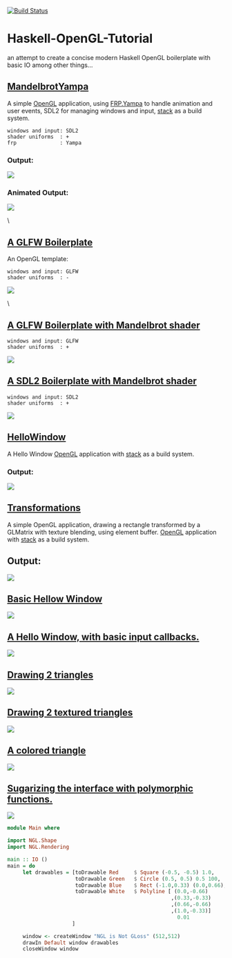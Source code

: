 [![Build Status](https://travis-ci.org/madjestic/Haskell-OpenGL-Tutorial.svg?branch=master)](https://travis-ci.org/madjestic/Haskell-OpenGL-Tutorial)

# Haskell-OpenGL-Tutorial
an attempt to create a concise modern Haskell OpenGL boilerplate with basic IO among other things...
## [MandelbrotYampa](https://github.com/madjestic/Haskell-OpenGL-Tutorial/tree/master/MandelbrotYampa)

A simple [OpenGL](https://github.com/haskell-opengl) application, using [FRP.Yampa](https://github.com/ivanperez-keera/Yampa) to handle animation and user events,  SDL2 for managing windows and input, [stack](https://docs.haskellstack.org/en/stable/README/) as a build system.
```
windows and input: SDL2  
shader uniforms  : +  
frp              : Yampa
```
### Output:
![](https://raw.github.com/madjestic/Haskell-OpenGL-Tutorial/master/MandelbrotYampa/output.png)
### Animated Output:
![](https://raw.github.com/madjestic/Haskell-OpenGL-Tutorial/master/MandelbrotYampa/output.gif)


\
## [A GLFW Boilerplate](https://github.com/madjestic/Haskell-OpenGL-Tutorial/tree/master/Boilerplate)
An OpenGL template:
```
windows and input: GLFW  
shader uniforms  : -
```
![](https://raw.github.com/madjestic/Haskell-OpenGL-Tutorial/master/Boilerplate/output.png)


\
## [A GLFW Boilerplate with Mandelbrot shader](https://github.com/madjestic/Haskell-OpenGL-Tutorial/tree/master/Mandelbrot)
```
windows and input: GLFW  
shader uniforms  : +
```
![](https://raw.githubusercontent.com/madjestic/Haskell-OpenGL-Tutorial/master/Mandelbrot/output.png)


## [A SDL2 Boilerplate with Mandelbrot shader](https://github.com/madjestic/Haskell-OpenGL-Tutorial/tree/master/Mandelbrot-FRP-io-sdl2)
```
windows and input: SDL2  
shader uniforms  : +
```
![](https://raw.github.com/madjestic/Haskell-OpenGL-Tutorial/master/Mandelbrot-FRP-io-sdl2/output.png)


## [HelloWindow](https://github.com/madjestic/Haskell-OpenGL-Tutorial/tree/master/HelloWindow)
A Hello Window [OpenGL](https://github.com/haskell-opengl) application with [stack](https://docs.haskellstack.org/en/stable/README/) as a build system.
### Output:
![](https://raw.githubusercontent.com/madjestic/Haskell-OpenGL-Tutorial/master/HelloWindow/output.png)


## [Transformations](https://github.com/madjestic/Haskell-OpenGL-Tutorial/tree/master/Transformations)
A simple OpenGL application, drawing a rectangle transformed by a GLMatrix with texture blending, using element buffer.  [OpenGL](https://github.com/haskell-opengl) application with [stack](https://docs.haskellstack.org/en/stable/README/) as a build system.
## Output:
![](https://raw.githubusercontent.com/madjestic/Haskell-OpenGL-Tutorial/master/Transformations/output.png)


## [Basic Hellow Window](https://github.com/madjestic/Haskell-OpenGL-Tutorial/tree/master/tutorial00)
![](https://raw.github.com/madjestic/Haskell-OpenGL-Tutorial/master/tutorial00/tutorial01.png)


## [A Hello Window, with basic input callbacks.](https://github.com/madjestic/Haskell-OpenGL-Tutorial/tree/master/tutorial01)
![](https://raw.github.com/madjestic/Haskell-OpenGL-Tutorial/master/tutorial00/tutorial01.png)


## [Drawing 2 triangles](https://github.com/madjestic/Haskell-OpenGL-Tutorial/tree/master/tutorial02)
![](https://raw.github.com/madjestic/Haskell-OpenGL-Tutorial/master/tutorial02/output.png)


## [Drawing 2 textured triangles](https://github.com/madjestic/Haskell-OpenGL-Tutorial/tree/master/tutorial03)
![](https://raw.github.com/madjestic/Haskell-OpenGL-Tutorial/master/tutorial03/output.png)


## [A colored triangle](https://github.com/madjestic/Haskell-OpenGL-Tutorial/tree/master/tutorial04)
![](https://raw.github.com/madjestic/Haskell-OpenGL-Tutorial/master/tutorial04/tutorial04_fixed.png)


## [Sugarizing the interface with polymorphic functions.](https://github.com/madjestic/Haskell-OpenGL-Tutorial/tree/master/tutorial05)
![](https://raw.github.com/madjestic/Haskell-OpenGL-Tutorial/master/tutorial05/tutorial05.png)

```haskell
module Main where

import NGL.Shape
import NGL.Rendering

main :: IO ()
main = do
     let drawables = [toDrawable Red     $ Square (-0.5, -0.5) 1.0,
                      toDrawable Green   $ Circle (0.5, 0.5) 0.5 100,
                      toDrawable Blue    $ Rect (-1.0,0.33) (0.0,0.66),
                      toDrawable White   $ Polyline [ (0.0,-0.66)
                                                     ,(0.33,-0.33)
                                                     ,(0.66,-0.66)
                                                     ,(1.0,-0.33)] 
                                                       0.01 
                     ]

     window <- createWindow "NGL is Not GLoss" (512,512)
     drawIn Default window drawables
     closeWindow window
```


